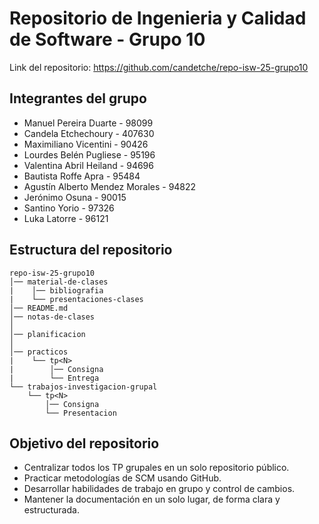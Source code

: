 # Repositorio de Ingenieria y Calidad de Software - Grupo 10

Link del repositorio: https://github.com/candetche/repo-isw-25-grupo10

## Integrantes del grupo

- Manuel Pereira Duarte - 98099
- Candela Etchechoury - 407630
- Maximiliano Vicentini - 90426
- Lourdes Belén Pugliese - 95196
- Valentina Abril Heiland - 94696
- Bautista Roffe Apra - 95484
- Agustín Alberto Mendez Morales - 94822
- Jerónimo Osuna - 90015
- Santino Yorio - 97326
- Luka Latorre - 96121
  
## Estructura del repositorio

```plaintext
repo-isw-25-grupo10
│── material-de-clases
|    │── bibliografia
|    └── presentaciones-clases
│── README.md
│── notas-de-clases
│
│── planificacion
│
│── practicos
|    └── tp<N>
|        │── Consigna
|        └── Entrega
└── trabajos-investigacion-grupal
    └── tp<N>
        │── Consigna
        └── Presentacion
```

## Objetivo del repositorio

- Centralizar todos los TP grupales en un solo repositorio público.
- Practicar metodologías de SCM usando GitHub.
- Desarrollar habilidades de trabajo en grupo y control de cambios.
- Mantener la documentación en un solo lugar, de forma clara y estructurada.
